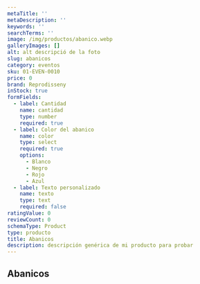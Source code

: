 ```yaml
---
metaTitle: ''
metaDescription: ''
keywords: ''
searchTerms: ''
image: /img/productos/abanico.webp
galleryImages: []
alt: alt descripció de la foto
slug: abanicos
category: eventos
sku: 01-EVEN-0010
price: 0
brand: Reprodisseny
inStock: true
formFields:
  - label: Cantidad
    name: cantidad
    type: number
    required: true
  - label: Color del abanico
    name: color
    type: select
    required: true
    options:
      - Blanco
      - Negro
      - Rojo
      - Azul
  - label: Texto personalizado
    name: texto
    type: text
    required: false
ratingValue: 0
reviewCount: 0
schemaType: Product
type: producto
title: Abanicos
description: descripción genérica de mi producto para probar
---
```

## Abanicos
